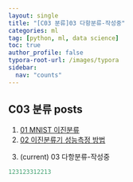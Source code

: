 ```yaml
---
layout: single
title: "[C03 분류]03 다항분류-작성중"
categories: ml
tag: [python, ml, data science]
toc: true
author_profile: false
typora-root-url: /images/typora
sidebar:
  nav: "counts"
---
```


 
<nav class="cods"><h2>C03 분류 posts</h2><ol><li><a href="/ml/C03_분류~01_MNIST_이진분류">01 MNIST 이진분류</a></li><li><a href="/ml/C03_분류~02_이진분류기_성능측정_방법">02 이진분류기 성능측정 방법</a></li><li><p>(current) 03 다항분류-작성중</p></li></ol></nav>


``` python
123123312213
```
